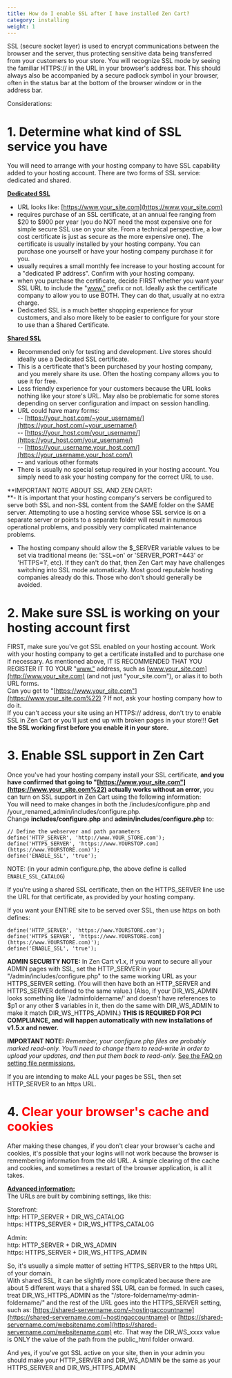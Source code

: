 ```yaml
---
title: How do I enable SSL after I have installed Zen Cart?
category: installing
weight: 1
---
```

SSL (secure socket layer) is used to encrypt communications between the browser and the server, thus protecting sensitive data being transferred from your customers to your store. You will recognize SSL mode by seeing the familiar HTTPS:// in the URL in your browser's address bar. This should always also be accompanied by a secure padlock symbol in your browser, often in the status bar at the bottom of the browser window or in the address bar.  

Considerations:  

# 1\. Determine what kind of SSL service you have

You will need to arrange with your hosting company to have SSL capability added to your hosting account. There are two forms of SSL service: dedicated and shared.  

**<u>Dedicated SSL</u>**  
- URL looks like: [https://www.your_site.com](https://www.your_site.com)  
- requires purchase of an SSL certificate, at an annual fee ranging from $20 to $900 per year (you do NOT need the most expensive one for simple secure SSL use on your site. From a technical perspective, a low cost certificate is just as secure as the more expensive one). The certificate is usually installed by your hosting company. You can purchase one yourself or have your hosting company purchase it for you.  
- usually requires a small monthly fee increase to your hosting account for a "dedicated IP address". Confirm with your hosting company.  
- when you purchase the certificate, decide FIRST whether you want your SSL URL to include the "[www."](http://www.%22) prefix or not. Ideally ask the certificate company to allow you to use BOTH. They can do that, usually at no extra charge.  
- Dedicated SSL is a much better shopping experience for your customers, and also more likely to be easier to configure for your store to use than a Shared Certificate.  

<u>**Shared SSL**</u>  
- Recommended only for testing and development. Live stores should ideally use a Dedicated SSL certificate.  
- This is a certificate that's been purchased by your hosting company, and you merely share its use. Often the hosting company allows you to use it for free.  
- Less friendly experience for your customers because the URL looks nothing like your store's URL. May also be problematic for some stores depending on server configuration and impact on session handling.  
- URL could have many forms:  
-- [https://your_host.com/~your_username/](https://your_host.com/~your_username/)  
-- [https://your_host.com/your_username/](https://your_host.com/your_username/)  
-- [https://your_username.your_host.com/](https://your_username.your_host.com/)  
-- and various other formats  
- There is usually no special setup required in your hosting account. You simply need to ask your hosting company for the correct URL to use.  

**IMPORTANT NOTE ABOUT SSL AND ZEN CART:  
**- It is important that your hosting company's servers be configured to serve both SSL and non-SSL content from the SAME folder on the SAME server. Attempting to use a hosting service whose SSL service is on a separate server or points to a separate folder will result in numerous operational problems, and possibly very complicated maintenance problems.  
- The hosting company should allow the $_SERVER variable values to be set via traditional means (ie: 'SSL=on' or 'SERVER_PORT=443' or 'HTTPS=1', etc). If they can't do that, then Zen Cart may have challenges switching into SSL mode automatically. Most good reputable hosting companies already do this. Those who don't should generally be avoided.

# 2\. Make sure SSL is working on your hosting account first

FIRST, make sure you've got SSL enabled on your hosting account. Work with your hosting company to get a certificate installed and to purchase one if necessary. As mentioned above, IT IS RECOMMENDED THAT YOU REGISTER IT TO YOUR "[www."](http://www.%22) address, such as [www.your_site.com](http://www.your_site.com) (and not just "your_site.com"), or alias it to both URL forms.  
Can you get to "[https://www.your_site.com"](https://www.your_site.com%22) ? If not, ask your hosting company how to do it.  
If you can't access your site using an HTTPS:// address, don't try to enable SSL in Zen Cart or you'll just end up with broken pages in your store!!! **Get the SSL working first before you enable it in your store.**  

# 3\. Enable SSL support in Zen Cart

Once you've had your hosting company install your SSL certificate, **and you have confirmed that going to "[https://www.your_site.com"](https://www.your_site.com%22) actually works without an error**, you can turn on SSL support in Zen Cart using the following information:  
You will need to make changes in both the /includes/configure.php and /your_renamed_admin/includes/configure.php.  
Change **includes/configure.php** and **admin/includes/configure.php** to:  

```
// Define the webserver and path parameters  
define('HTTP_SERVER', 'http://www.YOUR_STORE.com');  
define('HTTPS_SERVER', 'https://www.YOURSTOP.com](https://www.YOURSTORE.com)');  
define('ENABLE_SSL', 'true');  
```

NOTE: (in your admin configure.php, the above define is called `ENABLE_SSL_CATALOG`)  

If you're using a shared SSL certificate, then on the HTTPS_SERVER line use the URL for that certificate, as provided by your hosting company.  

If you want your ENTIRE site to be served over SSL, then use https on both defines:  

```
define('HTTP_SERVER', 'https://www.YOURSTORE.com');  
define('HTTPS_SERVER', 'https://www.YOURSTORE.com](https://www.YOURSTORE.com)');  
define('ENABLE_SSL', 'true');  
```

**ADMIN SECURITY NOTE:** In Zen Cart v1.x, if you want to secure all your ADMIN pages with SSL, set the HTTP_SERVER in your "/admin/includes/configure.php" to the same working URL as your HTTPS_SERVER setting. (You will then have both an HTTP_SERVER and HTTPS_SERVER defined to the same value.) (Also, if your DIR_WS_ADMIN looks something like '/adminfoldername/' and doesn't have references to $p1 or any other $ variables in it, then do the same with DIR_WS_ADMIN to make it match DIR_WS_HTTPS_ADMIN.) **THIS IS REQUIRED FOR PCI COMPLIANCE, and will happen automatically with new installations of v1.5.x and newer.**  

**IMPORTANT NOTE:** _Remember, your configure.php files are probably marked read-only. You'll need to change them to read-write in order to upload your updates, and then put them back to read-only._ [See the FAQ on setting file permissions.](https://docs.zen-cart.com/user/installing/permissions/)

If you are intending to make ALL your pages be SSL, then set HTTP_SERVER to an https URL.  

# 4\. <font color="#FF0000">Clear your browser's cache and cookies</font>

After making these changes, if you don't clear your browser's cache and cookies, it's possible that your logins will not work because the browser is remembering information from the old URL. A simple clearing of the cache and cookies, and sometimes a restart of the browser application, is all it takes.  

**<u>Advanced information:</u>**  
The URLs are built by combining settings, like this:  

Storefront:  
http: HTTP_SERVER + DIR_WS_CATALOG  
https: HTTPS_SERVER + DIR_WS_HTTPS_CATALOG  

Admin:  
http: HTTP_SERVER + DIR_WS_ADMIN  
https: HTTPS_SERVER + DIR_WS_HTTPS_ADMIN  

So, it's usually a simple matter of setting HTTPS_SERVER to the https URL of your domain.  
With shared SSL, it can be slightly more complicated because there are about 5 different ways that a shared SSL URL can be formed. In such cases, treat DIR_WS_HTTPS_ADMIN as the "/store-foldername/my-admin-foldername/" and the rest of the URL goes into the HTTPS_SERVER setting, such as: [https://shared-servername.com/~hostingaccountname](https://shared-servername.com/~hostingaccountname) or [https://shared-servername.com/websitename.com](https://shared-servername.com/websitename.com) etc. That way the DIR_WS_xxxx value is ONLY the value of the path from the public_html folder onward.  

And yes, if you've got SSL active on your site, then in your admin you should make your HTTP_SERVER and DIR_WS_ADMIN be the same as your HTTPS_SERVER and DIR_WS_HTTPS_ADMIN
